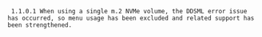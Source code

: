      1.1.0.1 When using a single m.2 NVMe volume, the DDSML error issue has occurred, so menu usage has been excluded and related support has been strengthened.
